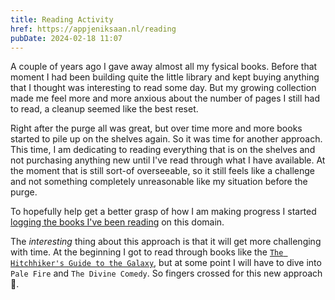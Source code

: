 ```yaml
---
title: Reading Activity
href: https://appjeniksaan.nl/reading
pubDate: 2024-02-18 11:07
---
```


A couple of years ago I gave away almost all my fysical books. Before that moment I had been building quite the little library and kept buying anything that I thought was interesting to read some day. But my growing collection made me feel more and more anxious about the number of pages I still had to read, a cleanup seemed like the best reset.

Right after the purge all was great, but over time more and more books started to pile up on the shelves again. So it was time for another approach. This time, I am dedicating to reading everything that is on the shelves and not purchasing anything new until I've read through what I have available. At the moment that is still sort-of overseeable, so it still feels like a challenge and not something completely unreasonable like my situation before the purge.

To hopefully help get a better grasp of how I am making progress I started [logging the books I've been reading](/reading) on this domain.

The *interesting* thing about this approach is that it will get more challenging with time. At the beginning I got to read through books like the [`The Hitchhiker's Guide to the Galaxy`](/reading/the-hitchhikers-guide-to-the-galaxy/), but at some point I will have to dive into `Pale Fire` and `The Divine Comedy`. So fingers crossed for this new approach 🤞.
